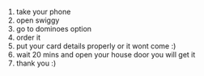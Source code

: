 1) take your phone 
2) open swiggy 
3) go to dominoes option 
4) order it 
5) put your card details properly or it wont come :)
6) wait 20 mins and open your house door you will get it 
7) thank you :)
